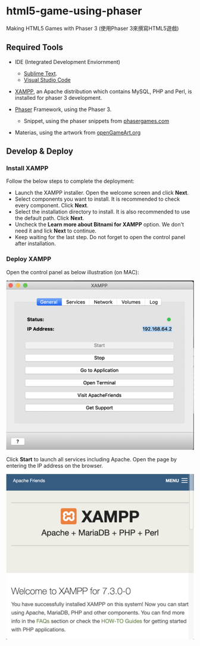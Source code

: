 # html5-game-using-phaser
Making HTML5 Games with Phaser 3 (使用Phaser 3來撰寫HTML5遊戲)

## Required Tools

- IDE (Integrated Development Enviornment)
  - [Sublime Text](https://www.sublimetext.com/).
  - [Visual Studio Code](https://code.visualstudio.com/)

- [XAMPP](https://www.apachefriends.org/index.html), an Apache distribution which contains MySQL, PHP and Perl, is installed for phaser 3 development.
- [Phaser](https://www.sublimetext.com/) Framework, using the Phaser 3.
  - Snippet, using the phaser snippets from [phasergames.com](phasergames.com)
- Materias, using the artwork from [openGameArt.org](openGameArt.org)

## Develop & Deploy

### Install XAMPP

Follow the below steps to complete the deployment:

* Launch the XAMPP installer. Open the welcome screen and click **Next**.
* Select components you want to install. It is recommended to check every component. Click **Next**. 
* Select the installation directory to install. It is also recommended to use the default path. Click **Next**.
* Uncheck the **Learn more about Bitnami for XAMPP** option. We don't need it and lick **Next** to continue.
* Keep waiting for the last step. Do not forget to open the control panel after installation.

### Deploy XAMPP

Open the control panel as below illustration (on MAC):

![](/img/capture01.png)

Click **Start** to launch all services including Apache. Open the page by entering the IP address on the browser.

![](/img/capture02.png)

